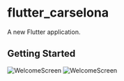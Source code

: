 # flutter_carselona

A new Flutter application.

## Getting Started
![WelcomeScreen](https://user-images.githubusercontent.com/17541038/120799597-93aa3280-c55c-11eb-8b48-a46e182be0f4.png)
![WelcomeScreen](https://user-images.githubusercontent.com/17541038/120800132-3cf12880-c55d-11eb-90e6-8a0423e50bcd.png)



